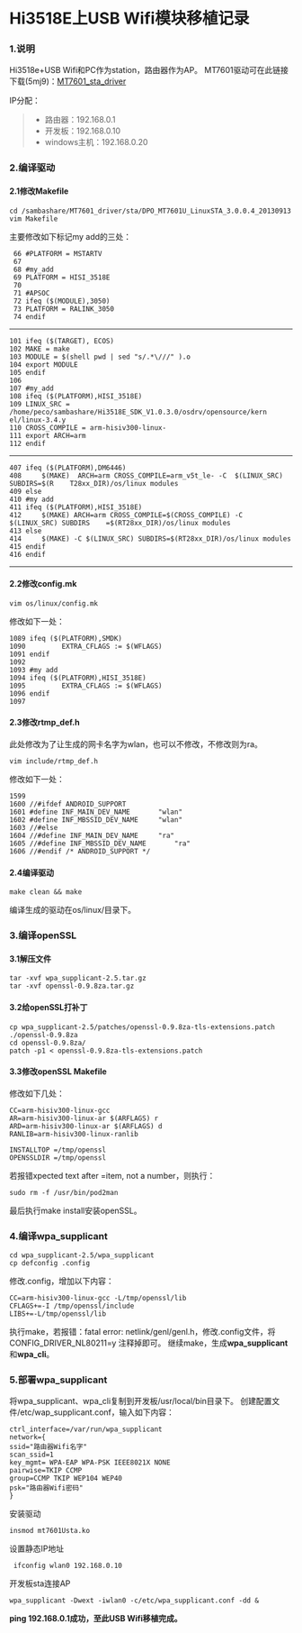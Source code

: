 ﻿# Hi3518E上USB Wifi模块移植记录

### 1.说明
Hi3518e+USB Wifi和PC作为station，路由器作为AP。
MT7601驱动可在此链接下载(5mj9)：[MT7601_sta_driver](https://pan.baidu.com/s/122kbybDR22zVRD_lui37ig)

IP分配：		

>* 路由器：192.168.0.1
>* 开发板：192.168.0.10
>* windows主机：192.168.0.20

### 2.编译驱动
#### 2.1修改Makefile
```shell
cd /sambashare/MT7601_driver/sta/DPO_MT7601U_LinuxSTA_3.0.0.4_20130913
vim Makefile 
```
主要修改如下标记my add的三处：

```shell
 66 #PLATFORM = MSTARTV
 67 
 68 #my_add
 69 PLATFORM = HISI_3518E
 70 
 71 #APSOC
 72 ifeq ($(MODULE),3050)
 73 PLATFORM = RALINK_3050
 74 endif
 ```
 --------------------
 ```shell
 101 ifeq ($(TARGET), ECOS)
102 MAKE = make
103 MODULE = $(shell pwd | sed "s/.*\///" ).o
104 export MODULE
105 endif
106 
107 #my_add
108 ifeq ($(PLATFORM),HISI_3518E)
109 LINUX_SRC = /home/peco/sambashare/Hi3518E_SDK_V1.0.3.0/osdrv/opensource/kern    el/linux-3.4.y
110 CROSS_COMPILE = arm-hisiv300-linux-
111 export ARCH=arm
112 endif

```
--------------------
```shell
407 ifeq ($(PLATFORM),DM6446)
408     $(MAKE)  ARCH=arm CROSS_COMPILE=arm_v5t_le- -C  $(LINUX_SRC) SUBDIRS=$(R    T28xx_DIR)/os/linux modules
409 else
410 #my add
411 ifeq ($(PLATFORM),HISI_3518E)
412     $(MAKE) ARCH=arm CROSS_COMPILE=$(CROSS_COMPILE) -C  $(LINUX_SRC) SUBDIRS    =$(RT28xx_DIR)/os/linux modules
413 else
414     $(MAKE) -C $(LINUX_SRC) SUBDIRS=$(RT28xx_DIR)/os/linux modules
415 endif
416 endif
```
--------------------------------------------

#### 2.2修改config.mk
```shell
vim os/linux/config.mk
```
修改如下一处：
```shell
1089 ifeq ($(PLATFORM),SMDK)
1090         EXTRA_CFLAGS := $(WFLAGS)
1091 endif
1092 
1093 #my add
1094 ifeq ($(PLATFORM),HISI_3518E)
1095         EXTRA_CFLAGS := $(WFLAGS)
1096 endif
1097 
```
#### 2.3修改rtmp_def.h 
此处修改为了让生成的网卡名字为wlan，也可以不修改，不修改则为ra。
```shell
vim include/rtmp_def.h 
```
修改如下一处：
```shell
1599 
1600 //#ifdef ANDROID_SUPPORT
1601 #define INF_MAIN_DEV_NAME       "wlan"
1602 #define INF_MBSSID_DEV_NAME     "wlan"
1603 //#else
1604 //#define INF_MAIN_DEV_NAME     "ra"
1605 //#define INF_MBSSID_DEV_NAME       "ra"
1606 //#endif /* ANDROID_SUPPORT */
```

#### 2.4编译驱动
```shell
make clean && make
```
编译生成的驱动在os/linux/目录下。

### 3.编译openSSL
#### 3.1解压文件
```shell
tar -xvf wpa_supplicant-2.5.tar.gz 
tar -xvf openssl-0.9.8za.tar.gz 
```
#### 3.2给openSSL打补丁
```shell
cp wpa_supplicant-2.5/patches/openssl-0.9.8za-tls-extensions.patch ./openssl-0.9.8za
cd openssl-0.9.8za/
patch -p1 < openssl-0.9.8za-tls-extensions.patch
```
#### 3.3修改openSSL Makefile
修改如下几处：
```shell
CC=arm-hisiv300-linux-gcc
AR=arm-hisiv300-linux-ar $(ARFLAGS) r
ARD=arm-hisiv300-linux-ar $(ARFLAGS) d
RANLIB=arm-hisiv300-linux-ranlib

INSTALLTOP =/tmp/openssl
OPENSSLDIR =/tmp/openssl
```
若报错xpected text after =item, not a number，则执行：
```shell
sudo rm -f /usr/bin/pod2man 
```
最后执行make install安装openSSL。

### 4.编译wpa_supplicant
```shell
cd wpa_supplicant-2.5/wpa_supplicant
cp defconfig .config
```
修改.config，增加以下内容：
```shell
CC=arm-hisiv300-linux-gcc -L/tmp/openssl/lib
CFLAGS+=-I /tmp/openssl/include
LIBS+=-L/tmp/openssl/lib
```
执行make，若报错：fatal error: netlink/genl/genl.h，修改.config文件，将CONFIG_DRIVER_NL80211=y 注释掉即可。
继续make，生成**wpa_supplicant**和**wpa_cli**。

### 5.部署wpa_supplicant
将wpa_supplicant、wpa_cli复制到开发板/usr/local/bin目录下。
创建配置文件/etc/wap_supplicant.conf，输入如下内容：
```shell
ctrl_interface=/var/run/wpa_supplicant
network={
ssid="路由器Wifi名字"
scan_ssid=1
key_mgmt= WPA-EAP WPA-PSK IEEE8021X NONE
pairwise=TKIP CCMP
group=CCMP TKIP WEP104 WEP40
psk="路由器Wifi密码"
}
```
 安装驱动
 ```shell
 insmod mt7601Usta.ko
```
设置静态IP地址
 ```shell
  ifconfig wlan0 192.168.0.10
   ```
开发板sta连接AP
 ```shell
wpa_supplicant -Dwext -iwlan0 -c/etc/wpa_supplicant.conf -dd &
 ```

**ping 192.168.0.1成功，至此USB Wifi移植完成。**
